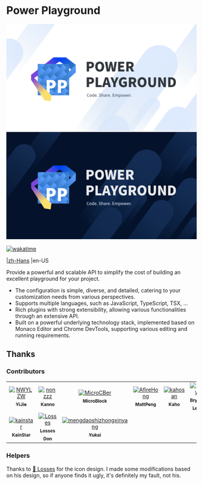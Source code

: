 # Power Playground

![Power Playground Icon-Light](./resources/PP_cover_light.svg#gh-light-mode-only)
![Power Playground Icon-Dark](./resources/PP_cover_dark.svg#gh-dark-mode-only)

[![wakatime](https://wakatime.com/badge/user/aed75b57-20cc-4365-9914-0f5e77255daf/project/72348222-3426-403a-8ed5-5cc6dcd8e718.svg)](https://wakatime.com/badge/user/aed75b57-20cc-4365-9914-0f5e77255daf/project/72348222-3426-403a-8ed5-5cc6dcd8e718)

|[zh-Hans](./resources/README.zh-Hans.md)
|en-US

Provide a powerful and scalable API to simplify the cost of building an excellent playground for your project.

* The configuration is simple, diverse, and detailed, catering to your customization needs from various perspectives.
* Supports multiple languages, such as JavaScript, TypeScript, TSX, ...
* Rich plugins with strong extensibility, allowing various functionalities through an extensive API.
* Built on a powerful underlying technology stack, implemented based on Monaco Editor and Chrome DevTools, supporting various editing and running requirements.


## Thanks

### Contributors

<!-- readme: collaborators,contributors -start -->
<table>
<tr>
    <td align="center">
        <a href="https://github.com/NWYLZW">
            <img src="https://avatars.githubusercontent.com/u/51358815?v=4" width="100;" alt="NWYLZW"/>
            <br />
            <sub><b>YiJie</b></sub>
        </a>
    </td>
    <td align="center">
        <a href="https://github.com/nonzzz">
            <img src="https://avatars.githubusercontent.com/u/52351095?v=4" width="100;" alt="nonzzz"/>
            <br />
            <sub><b>Kanno</b></sub>
        </a>
    </td>
    <td align="center">
        <a href="https://github.com/MicroCBer">
            <img src="https://avatars.githubusercontent.com/u/66859419?v=4" width="100;" alt="MicroCBer"/>
            <br />
            <sub><b>MicroBlock</b></sub>
        </a>
    </td>
    <td align="center">
        <a href="https://github.com/AfireHong">
            <img src="https://avatars.githubusercontent.com/u/51915214?v=4" width="100;" alt="AfireHong"/>
            <br />
            <sub><b>MattPeng</b></sub>
        </a>
    </td>
    <td align="center">
        <a href="https://github.com/kahosan">
            <img src="https://avatars.githubusercontent.com/u/33192552?v=4" width="100;" alt="kahosan"/>
            <br />
            <sub><b>Kaho</b></sub>
        </a>
    </td>
    <td align="center">
        <a href="https://github.com/liby">
            <img src="https://avatars.githubusercontent.com/u/38807139?v=4" width="100;" alt="liby"/>
            <br />
            <sub><b>Bryan Lee</b></sub>
        </a>
    </td></tr>
<tr>
    <td align="center">
        <a href="https://github.com/kainstar">
            <img src="https://avatars.githubusercontent.com/u/15249633?v=4" width="100;" alt="kainstar"/>
            <br />
            <sub><b>KainStar</b></sub>
        </a>
    </td>
    <td align="center">
        <a href="https://github.com/Losses">
            <img src="https://avatars.githubusercontent.com/u/1384036?v=4" width="100;" alt="Losses"/>
            <br />
            <sub><b>Losses Don</b></sub>
        </a>
    </td>
    <td align="center">
        <a href="https://github.com/mengdaoshizhongxinyang">
            <img src="https://avatars.githubusercontent.com/u/37317008?v=4" width="100;" alt="mengdaoshizhongxinyang"/>
            <br />
            <sub><b>Yukai</b></sub>
        </a>
    </td></tr>
</table>
<!-- readme: collaborators,contributors -end -->

### Helpers

Thanks to [🔩 Losses](https://github.com/losses) for the icon design.
I made some modifications based on his design, so if anyone finds it ugly, it's definitely my fault, not his.

